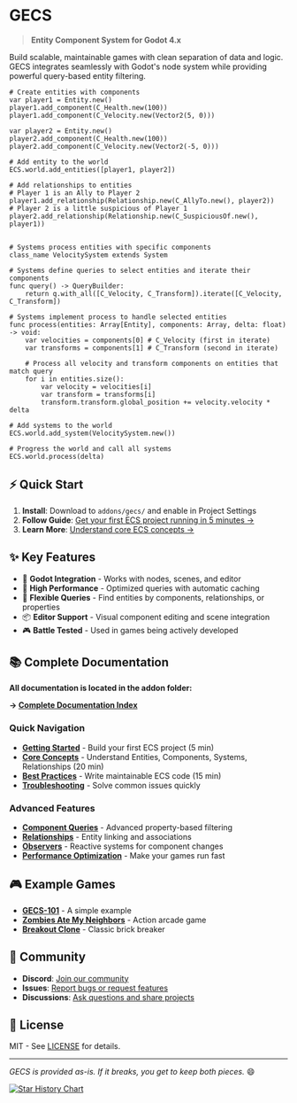 # GECS

> **Entity Component System for Godot 4.x**

Build scalable, maintainable games with clean separation of data and logic. GECS integrates seamlessly with Godot's node system while providing powerful query-based entity filtering.

```gdscript
# Create entities with components
var player1 = Entity.new()
player1.add_component(C_Health.new(100))
player1.add_component(C_Velocity.new(Vector2(5, 0)))

var player2 = Entity.new()
player2.add_component(C_Health.new(100))
player2.add_component(C_Velocity.new(Vector2(-5, 0)))

# Add entity to the world
ECS.world.add_entities([player1, player2])

# Add relationships to entities
# Player 1 is an Ally to Player 2
player1.add_relationship(Relationship.new(C_AllyTo.new(), player2))
# Player 2 is a little suspicious of Player 1
player2.add_relationship(Relationship.new(C_SuspiciousOf.new(), player1))


# Systems process entities with specific components
class_name VelocitySystem extends System

# Systems define queries to select entities and iterate their components
func query() -> QueryBuilder:
    return q.with_all([C_Velocity, C_Transform]).iterate([C_Velocity, C_Transform])

# Systems implement process to handle selected entities
func process(entities: Array[Entity], components: Array, delta: float) -> void:
    var velocities = components[0] # C_Velocity (first in iterate)
    var transforms = components[1] # C_Transform (second in iterate)

    # Process all velocity and transform components on entities that match query
    for i in entities.size():
        var velocity = velocities[i]
        var transform = transforms[i]
        transform.transform.global_position += velocity.velocity * delta

# Add systems to the world
ECS.world.add_system(VelocitySystem.new())

# Progress the world and call all systems
ECS.world.process(delta)
```

## ⚡ Quick Start

1. **Install**: Download to `addons/gecs/` and enable in Project Settings
2. **Follow Guide**: [Get your first ECS project running in 5 minutes →](addons/gecs/docs/GETTING_STARTED.md)
3. **Learn More**: [Understand core ECS concepts →](addons/gecs/docs/CORE_CONCEPTS.md)

## ✨ Key Features

- 🎯 **Godot Integration** - Works with nodes, scenes, and editor
- 🚀 **High Performance** - Optimized queries with automatic caching
- 🔧 **Flexible Queries** - Find entities by components, relationships, or properties
- 📦 **Editor Support** - Visual component editing and scene integration
- 🎮 **Battle Tested** - Used in games being actively developed

## 📚 Complete Documentation

**All documentation is located in the addon folder:**

**→ [Complete Documentation Index](addons/gecs/README.md)**

### Quick Navigation

- **[Getting Started](addons/gecs/docs/GETTING_STARTED.md)** - Build your first ECS project (5 min)
- **[Core Concepts](addons/gecs/docs/CORE_CONCEPTS.md)** - Understand Entities, Components, Systems, Relationships (20 min)
- **[Best Practices](addons/gecs/docs/BEST_PRACTICES.md)** - Write maintainable ECS code (15 min)
- **[Troubleshooting](addons/gecs/docs/TROUBLESHOOTING.md)** - Solve common issues quickly

### Advanced Features

- **[Component Queries](addons/gecs/docs/COMPONENT_QUERIES.md)** - Advanced property-based filtering
- **[Relationships](addons/gecs/docs/RELATIONSHIPS.md)** - Entity linking and associations
- **[Observers](addons/gecs/docs/OBSERVERS.md)** - Reactive systems for component changes
- **[Performance Optimization](addons/gecs/docs/PERFORMANCE_OPTIMIZATION.md)** - Make your games run fast

## 🎮 Example Games

- **[GECS-101](https://github.com/csprance/gecs-101)** - A simple example
- **[Zombies Ate My Neighbors](https://github.com/csprance/gecs/tree/zombies-ate-my-neighbors/game)** - Action arcade game
- **[Breakout Clone](https://github.com/csprance/gecs/tree/breakout/game)** - Classic brick breaker

## 🌟 Community

- **Discord**: [Join our community](https://discord.gg/eB43XU2tmn)
- **Issues**: [Report bugs or request features](https://github.com/csprance/gecs/issues)
- **Discussions**: [Ask questions and share projects](https://github.com/csprance/gecs/discussions)

## 📄 License

MIT - See [LICENSE](LICENSE) for details.

---

_GECS is provided as-is. If it breaks, you get to keep both pieces._ 😄

[![Star History Chart](https://api.star-history.com/svg?repos=csprance/gecs&type=Date)](https://star-history.com/#csprance/gecs&Date)
